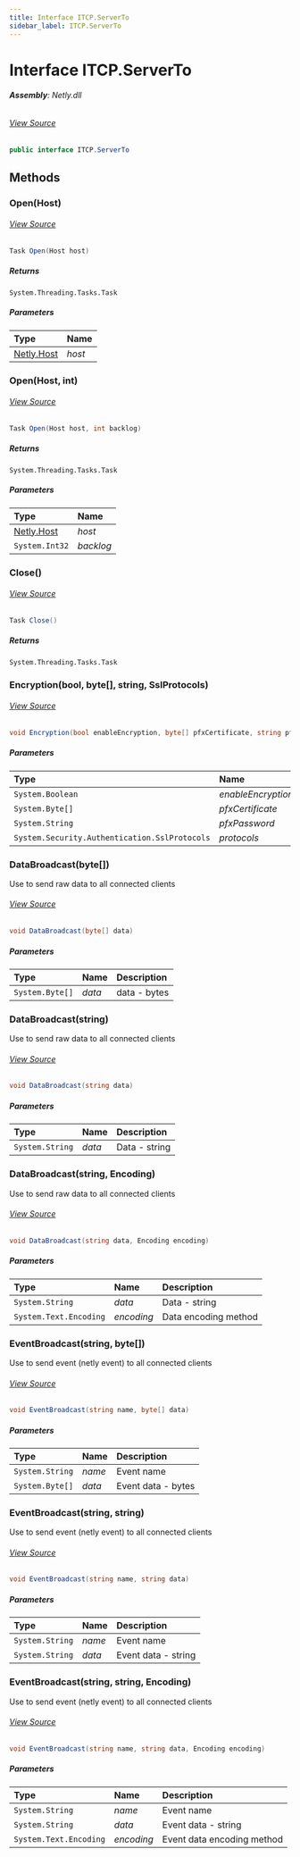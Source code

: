 ```yaml
---
title: Interface ITCP.ServerTo
sidebar_label: ITCP.ServerTo
---
```

# Interface ITCP.ServerTo


###### **Assembly**: Netly.dll
###### [View Source](https://github.com/alec1o/Netly/blob/dev/src/tcp/interfaces/ITCP.ServerTo.cs#L9)
```csharp title="Declaration"
public interface ITCP.ServerTo
```
## Methods
### Open(Host)

###### [View Source](https://github.com/alec1o/Netly/blob/dev/src/tcp/interfaces/ITCP.ServerTo.cs#L11)
```csharp title="Declaration"
Task Open(Host host)
```

##### Returns

`System.Threading.Tasks.Task`

##### Parameters

| Type | Name |
|:--- |:--- |
| [Netly.Host](../Netly/Host) | *host* |

### Open(Host, int)

###### [View Source](https://github.com/alec1o/Netly/blob/dev/src/tcp/interfaces/ITCP.ServerTo.cs#L12)
```csharp title="Declaration"
Task Open(Host host, int backlog)
```

##### Returns

`System.Threading.Tasks.Task`

##### Parameters

| Type | Name |
|:--- |:--- |
| [Netly.Host](../Netly/Host) | *host* |
| `System.Int32` | *backlog* |

### Close()

###### [View Source](https://github.com/alec1o/Netly/blob/dev/src/tcp/interfaces/ITCP.ServerTo.cs#L13)
```csharp title="Declaration"
Task Close()
```

##### Returns

`System.Threading.Tasks.Task`
### Encryption(bool, byte[], string, SslProtocols)

###### [View Source](https://github.com/alec1o/Netly/blob/dev/src/tcp/interfaces/ITCP.ServerTo.cs#L14)
```csharp title="Declaration"
void Encryption(bool enableEncryption, byte[] pfxCertificate, string pfxPassword, SslProtocols protocols)
```

##### Parameters

| Type | Name |
|:--- |:--- |
| `System.Boolean` | *enableEncryption* |
| `System.Byte[]` | *pfxCertificate* |
| `System.String` | *pfxPassword* |
| `System.Security.Authentication.SslProtocols` | *protocols* |

### DataBroadcast(byte[])
Use to send raw data to all connected clients
###### [View Source](https://github.com/alec1o/Netly/blob/dev/src/tcp/interfaces/ITCP.ServerTo.cs#L20)
```csharp title="Declaration"
void DataBroadcast(byte[] data)
```

##### Parameters

| Type | Name | Description |
|:--- |:--- |:--- |
| `System.Byte[]` | *data* | data - bytes |

### DataBroadcast(string)
Use to send raw data to all connected clients
###### [View Source](https://github.com/alec1o/Netly/blob/dev/src/tcp/interfaces/ITCP.ServerTo.cs#L26)
```csharp title="Declaration"
void DataBroadcast(string data)
```

##### Parameters

| Type | Name | Description |
|:--- |:--- |:--- |
| `System.String` | *data* | Data - string |

### DataBroadcast(string, Encoding)
Use to send raw data to all connected clients
###### [View Source](https://github.com/alec1o/Netly/blob/dev/src/tcp/interfaces/ITCP.ServerTo.cs#L33)
```csharp title="Declaration"
void DataBroadcast(string data, Encoding encoding)
```

##### Parameters

| Type | Name | Description |
|:--- |:--- |:--- |
| `System.String` | *data* | Data - string |
| `System.Text.Encoding` | *encoding* | Data encoding method |

### EventBroadcast(string, byte[])
Use to send event (netly event) to all connected clients
###### [View Source](https://github.com/alec1o/Netly/blob/dev/src/tcp/interfaces/ITCP.ServerTo.cs#L40)
```csharp title="Declaration"
void EventBroadcast(string name, byte[] data)
```

##### Parameters

| Type | Name | Description |
|:--- |:--- |:--- |
| `System.String` | *name* | Event name |
| `System.Byte[]` | *data* | Event data - bytes |

### EventBroadcast(string, string)
Use to send event (netly event) to all connected clients
###### [View Source](https://github.com/alec1o/Netly/blob/dev/src/tcp/interfaces/ITCP.ServerTo.cs#L47)
```csharp title="Declaration"
void EventBroadcast(string name, string data)
```

##### Parameters

| Type | Name | Description |
|:--- |:--- |:--- |
| `System.String` | *name* | Event name |
| `System.String` | *data* | Event data - string |

### EventBroadcast(string, string, Encoding)
Use to send event (netly event) to all connected clients
###### [View Source](https://github.com/alec1o/Netly/blob/dev/src/tcp/interfaces/ITCP.ServerTo.cs#L55)
```csharp title="Declaration"
void EventBroadcast(string name, string data, Encoding encoding)
```

##### Parameters

| Type | Name | Description |
|:--- |:--- |:--- |
| `System.String` | *name* | Event name |
| `System.String` | *data* | Event data - string |
| `System.Text.Encoding` | *encoding* | Event data encoding method |

